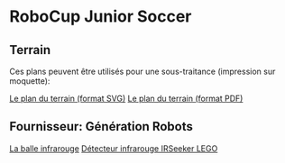 
# RoboCup Junior Soccer

## Terrain

Ces plans peuvent être utilisés pour une sous-traitance (impression sur moquette):

[Le plan du terrain (format SVG)](field.svg)
[Le plan du terrain (format PDF)](field.pdf)

## Fournisseur: Génération Robots

[La balle infrarouge](https://www.generationrobots.com/fr/401220-balle-%C3%A9lectronique-infrarouge-hitechnic.html?utm_source=Doofinder&utm_medium=Doofinder&utm_campaign=Doofinder)
[Détecteur infrarouge IRSeeker LEGO](https://www.generationrobots.com/fr/401172-d%C3%A9tecteur-de-lumi%C3%A8re-infrarouge-irseeker-v2-pour-lego-mindstorms-nxt-et-ev3.html?utm_source=Doofinder&utm_medium=Doofinder&utm_campaign=Doofinder)


